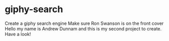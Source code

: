 # giphy-search
Create a giphy search engine
Make sure Ron Swanson is on the front cover 
Hello my name is Andrew Dunnam and this is my second project to create. Have a look!
